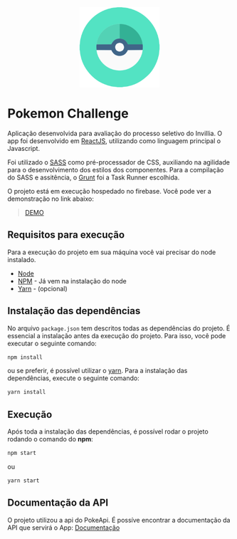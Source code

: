 
<p align="center">
  <img src="/public/apple-touch-icon.png" alt='...'>
</p>

# Pokemon Challenge

Aplicação desenvolvida para avaliação do processo seletivo do Invillia. O app foi desenvolvido em [ReactJS](https://pt-br.reactjs.org/), utilizando como linguagem principal o Javascript.

Foi utilizado o [SASS](https://sass-lang.com/) como pré-processador de CSS, auxiliando na agilidade para o desenvolvimento dos estilos dos componentes. Para a compilação do SASS e assitência, o [Grunt](https://gruntjs.com/) foi a Task Runner escolhida.

O projeto está em execução hospedado no firebase. Você pode ver a demonstração no link abaixo:

> [DEMO](https://pokemon-9ba4f.web.app/)

## Requisitos para execução

Para a execução do projeto em sua máquina você vai precisar do node instalado.

- [Node](https://nodejs.org/en/)
- [NPM](www.npmjs.com/) - Já vem na instalação do node
- [Yarn](https://yarnpkg.com/) - (opcional)

## Instalação das dependências

No arquivo `package.json` tem descritos todas as dependências do projeto. É essencial a instalação antes da execução do projeto. Para isso, você pode executar o seguinte comando:

```bash
npm install
```

ou se preferir, é possível utilizar o [yarn](https://yarnpkg.com/). Para a instalação das dependências, execute o seguinte comando: 

```bash
yarn install
```

## Execução

Após toda a instalação das dependências, é possível rodar o projeto rodando o comando do **npm**:

```bash
npm start
```
ou 

```bash
yarn start
```

## Documentação da API

O projeto utilizou a api do PokeApi. É possíve encontrar a documentação da API que servirá o App: [Documentação](https://pokeapi.co/)

